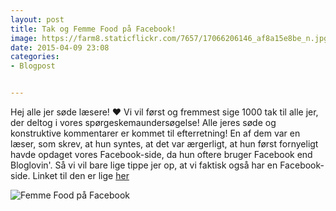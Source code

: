 ```yaml
---
layout: post
title: Tak og Femme Food på Facebook!
image: https://farm8.staticflickr.com/7657/17066206146_af8a15e8be_n.jpg
date: 2015-04-09 23:08
categories:
- Blogpost


---
```

Hej alle jer søde læsere! ♥ 
Vi vil først og fremmest sige 1000 tak til alle jer, der deltog i vores spørgeskemaundersøgelse! Alle jeres søde og konstruktive kommentarer er kommet til efterretning! En af dem var en læser, som skrev, at hun syntes, at det var ærgerligt, at hun først fornyeligt havde opdaget vores Facebook-side, da hun oftere bruger Facebook end Bloglovin'. 
Så vi vil bare lige tippe jer op, at vi faktisk også har en Facebook-side. Linket til den er lige [her](https://www.facebook.com/femmefood)

![Femme Food på Facebook](https://farm8.staticflickr.com/7657/17066206146_af8a15e8be_z.jpg) 